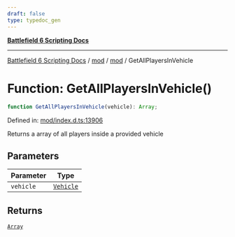 ```yaml
---
draft: false
type: typedoc_gen
---
```


[**Battlefield 6 Scripting Docs**](../../../_index.md)

***

[Battlefield 6 Scripting Docs](../../../_index.md) / [mod](../../_index.md) / [mod](../_index.md) / GetAllPlayersInVehicle

# Function: GetAllPlayersInVehicle()

```ts
function GetAllPlayersInVehicle(vehicle): Array;
```

Defined in: [mod/index.d.ts:13906](https://github.com/battlefield-portal-community/portal-docs/blob/6d87e21c5922a3efb03c634dbe98e5fe6e797672/generators/santiago/mod/index.d.ts#L13906)

Returns a array of all players inside a provided vehicle

## Parameters

| Parameter | Type |
| ------ | ------ |
| `vehicle` | [`Vehicle`](../Vehicle/_index.md) |

## Returns

[`Array`](../Array/_index.md)
